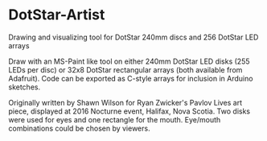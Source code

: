 # DotStar-Artist
Drawing and visualizing tool for DotStar 240mm discs and 256 DotStar LED arrays

Draw with an MS-Paint like tool on either 240mm DotStar LED disks (255 LEDs per disc) or 32x8 DotStar rectangular arrays (both available from Adafruit).  Code can be exported as C-style arrays for inclusion in Arduino sketches.

Originally written by Shawn Wilson for Ryan Zwicker's Pavlov Lives art piece, displayed at 2016 Nocturne event, Halifax, Nova Scotia.  Two disks were used for eyes and one rectangle for the mouth.  Eye/mouth combinations could be chosen by viewers.
